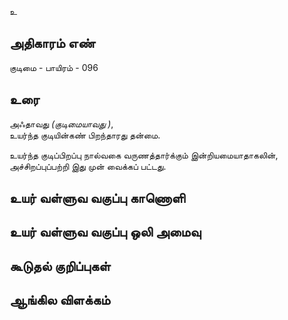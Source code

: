 உ


## அதிகாரம் எண்

குடிமை - பாயிரம் - 096	
## உரை

அஃதாவது _(குடிமையாவது )_,  
உயர்ந்த குடியின்கண் பிறந்தாரது தன்மை.

உயர்ந்த குடிப்பிறப்பு நால்வகை வருணத்தார்க்கும் இன்றியமையாதாகலின்,  
அச்சிறப்புப்பற்றி 
இது முன் வைக்கப் பட்டது.


## உயர் வள்ளுவ வகுப்பு காணொளி


## உயர் வள்ளுவ வகுப்பு ஒலி அமைவு 


## கூடுதல் குறிப்புகள்


## ஆங்கில விளக்கம்

